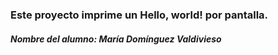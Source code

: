 ### Este proyecto imprime un Hello, world! por pantalla.

##### Nombre del alumno: María Domínguez Valdivieso
